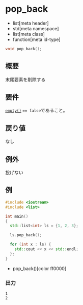 # pop_back
* list[meta header]
* std[meta namespace]
* list[meta class]
* function[meta id-type]

```cpp
void pop_back();
```

## 概要
末尾要素を削除する


## 要件
[`empty()`](empty.md) `== false`であること。


## 戻り値
なし

## 例外

投げない

## 例
```cpp example
#include <iostream>
#include <list>

int main()
{
  std::list<int> ls = {1, 2, 3};

  ls.pop_back();

  for (int x : ls) {
    std::cout << x << std::endl;
  };
}
```
* pop_back()[color ff0000]


### 出力
```
1
2
```


